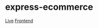 # express-ecommerce
[Live](https://express-ecommerce.herokuapp.com/) 
[Frontend](https://github.com/noctispine/react-ecommerce)
